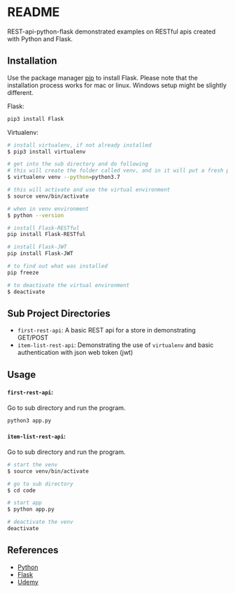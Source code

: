 # README

REST-api-python-flask demonstrated examples on RESTful apis created with Python and Flask.

## Installation

Use the package manager [pip](https://pip.pypa.io/en/stable/) to install Flask.
Please note that the installation process works for mac or linux. Windows setup might be slightly different.

Flask:
```bash
pip3 install Flask
```

Virtualenv:
```bash
# install virtualenv, if not already installed
$ pip3 install virtualenv

# get into the sub directory and do following
# this will create the folder called venv, and in it will put a fresh python installation
$ virtualenv venv --python=python3.7

# this will activate and use the virtual environment
$ source venv/bin/activate

# when in venv environment
$ python --version

# install Flask-RESTful
pip install Flask-RESTful

# install Flask-JWT
pip install Flask-JWT

# to find out what was installed
pip freeze

# to deactivate the virtual environment
$ deactivate
```

## Sub Project Directories
- `first-rest-api`: A basic REST api for a store in demonstrating GET/POST  
- `item-list-rest-api`: Demonstrating the use of `virtualenv` and basic authentication with json web token (jwt)

## Usage

####  `first-rest-api`: 
Go to sub directory and run the program.

```bash
python3 app.py
```

####  `item-list-rest-api`: 
Go to sub directory and run the program.

```bash
# start the venv
$ source venv/bin/activate

# go to sub directory
$ cd code 

# start app
$ python app.py

# deactivate the venv
deactivate
```

## References
- [Python](https://www.python.org/)
- [Flask](http://flask.pocoo.org/)
- [Udemy](https://www.udemy.com/rest-api-flask-and-python/)